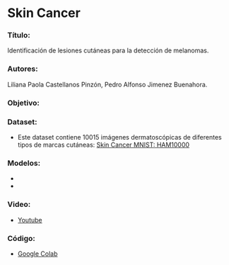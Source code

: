 # Skin Cancer
### Título:
Identificación de lesiones cutáneas para la detección de melanomas.

### Autores:
Liliana Paola Castellanos Pinzón, Pedro Alfonso Jimenez Buenahora.
### Objetivo:

### Dataset:
* Este dataset contiene 10015 imágenes dermatoscópicas de diferentes tipos de marcas cutáneas: [Skin Cancer MNIST: HAM10000](https://www.kaggle.com/kmader/skin-cancer-mnist-ham10000)
### Modelos:
*
*
### Video:
* [Youtube](https://www.youtube.com/)
### Código:
* [Google Colab](https://colab.research.google.com/)

